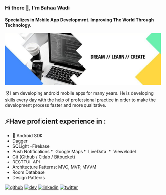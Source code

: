 ### Hi there 👋, I'm Bahaa Wadi
#### Specializes in Mobile App Development. Improving The World Through Technology.
![Specializes in Mobile App Development  Improving The World Through Technology.](https://github.com/BhaaWadi/BhaaWadi/blob/main/Banner.jpg)

 🎖️ I am developing android mobile apps for many years. He is developing skills every day with the help of professional practice in order to make the development process faster and more qualitative.

## ⚡Have proficient experience in :
* 📱 Android SDK
*  Dagger
*  SQLight –Firebase
*  Push Notifications
*  Google Maps
*  LiveData 
*  ViewModel
*  Git (Github / Gitlab / Bitbucket)
*  RESTFUl  API
*  Architecture Patterns: MVC, MVP, MVVM
*  Room Database
*  Design Patterns






[<img src='https://cdn.jsdelivr.net/npm/simple-icons@3.0.1/icons/github.svg' alt='github' height='40'>](https://github.com/BahaaWadi)  [<img src='https://cdn.jsdelivr.net/npm/simple-icons@3.0.1/icons/dev-dot-to.svg' alt='dev' height='40'>](https://dev.to/bahaawadi)  [<img src='https://cdn.jsdelivr.net/npm/simple-icons@3.0.1/icons/linkedin.svg' alt='linkedin' height='40'>](https://www.linkedin.com/in/bahaa-wadi/)  [<img src='https://cdn.jsdelivr.net/npm/simple-icons@3.0.1/icons/twitter.svg' alt='twitter' height='40'>](https://twitter.com/wadi_bahaa)  


